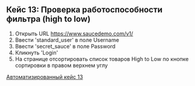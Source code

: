 Кейс 13: Проверка работоспособности фильтра (high to low)
---

1. Открыть URL https://www.saucedemo.com/v1/
2. Ввести 'standard_user' в поле Username
3. Ввести 'secret_sauce' в поле Password
4. Кликнуть 'Login'
5. На странице отсортировать список товаров High to Low по кнопке сортировки в правом верхнем углу

[Автоматизированный кейс 13](https://github.com/akaMiller/selenium_automation/blob/main/part1/code/test_case13_filter_high_to_low.py)